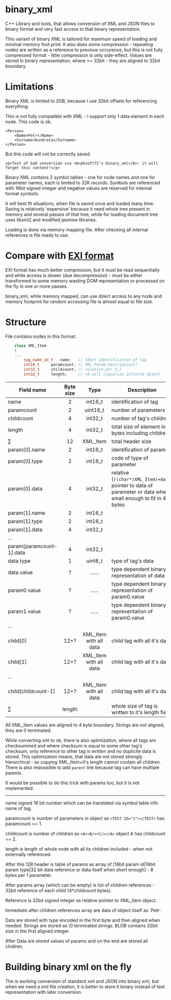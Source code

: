# binary_xml

C++ Library and tools, that allows conversion of XML and JSON files to binary format and very fast access to that binary representation.

This variant of binary XML is tailored for maximum speed of loading and minimal memory foot print. 
It also does some compression - repeating nodes are written as a reference to previous occurence, but this is not fully compressed format - little compression is only side-effect. Values are stored in binary representation, where >= 32bit - they are aligned to 32bit boundary.

# Limitations

Binary XML is limited to 2GB, because I use 32bit offsets for referencing everything.

This is not fully compatible with XML - I support only 1 data element in each node. This code is ok:

    <Person>
        <Name>Petr</Name>
        <Surname>Kundrata</Surname>
    </Person>
  
But this code will not be correctly saved:

    <p>Test of bad conversion via <b>pksoft72's binary_xml</b>: it will forget this content!</p>
  
Binary XML contains 2 symbol tables - one for node names and one for parameter names, each is limited to 32K records. Symbols are referenced with 16bit signed integer and negative values are reserved for internal format symbols.

It will best fit situations, when file is saved once and loaded many time. Saving is relatively 'expensive' because it need whole tree present in memory and several passes of that tree, while for loading document tree uses libxml2 and modified jasmine libraries.

Loading is done via memory mapping file. After checking all internal references is file ready to use.  

# Compare with [EXI format](https://www.w3.org/TR/exi/)

EXI format has much better compression, but it must be read sequentially and while access is slower (due decompression) - must be either transformed to some memory wasting DOM representation or processed on the fly in one or more passes.

binary\_xml, while memory mapped, can use direct access to any node and memory footprint for random accessing file is almost equal to file size.

# Structure

File contains nodes in this format:

```c++
    class XML_Item 
    {
    ...
        tag_name_id_t   name;   // 16bit identification of tag
        int16_t     paramcount; // XML_Param_Description[]
        int32_t     childcount; // relative_ptr_t[]
        int32_t     length;     // =0 will signalize infinite object
```

|Field name|Byte size|Type     |Description                                      |
|----------|:-------:|:-------:|-------------------------------------------------|
|name      | 2       |int16\_t |identification of tag                            |
|paramcount| 2       |uint16\_t|number of parameters                             |
|childcount| 4       |int32\_t |number of tag's children                         |
|length    | 4       |int32\_t |total size of element in bytes including children|
|∑         | 12      |XML\_Item|total header size                                |
|param[0].name|2|int16\_t|identification of param|
|param[0].type|2|int16\_t|code of type of parameter|
|param[0].data|4|int32\_t|relative (`((char*)XML_Item)+data`) pointer to data of parameter or data when small enough to fit in 4 bytes|
|param[1].name|2|int16\_t|
|param[1].type|2|int16\_t|
|param[1].data|4|int32\_t|
|...|
|param[paramcount-1].data|4|int32\_t|
|data.type|1|uint8\_t|type of tag's data|
|data.value|?|.......|type dependent binary representation of data|
|param0.value|?|......|type dependent binary representation of param0.value
|param1.value|?|......|type dependent binary representation of param0.value
|...|
|child[0]|12+?|XML\_Item with all data|child tag with all it's data|
|child[1]|12+?|XML\_Item with all data|child tag with all it's data|
|...|
|child[childcount-1]|12+?|XML\_Item with all data|child tag with all it's data|
|∑         | length   ||whole size of tag is written to it's length field          |

All XML\_Item values are aligned to 4 byte boundary.
Strings are not aligned, they are 0 terminated.

While converting xml to xb, there is also optimization, where all tags are checksummed and where checksum is equal to some other tag's checksum, only reference to other tag is written and no duplicite data is stored. This optimization means, that data are not stored strongly hierarchical - as copying XML\_Item+it's length cannot contain all children. There is also impossible to add `parent` link because tag can have multiple parents.

It would be possible to do this trick with params too, but it is not implemented.

---


name signed 16 bit number which can be translated via symbol table info name of tag.

paramcount is number of parameters in object as `<TEST ID="1"></TEST>` has paramcount == 1.

childcount is number of children as `<A><B/><C/></A>` object A has childcount == 2.

length is length of whole node with all its children included - when not externally referenced.

After this 12B header is table of params as array of [16bit param id|16bit param type|32 bit data reference or data itself when short enough]  - 8 bytes per 1 parameter.

After params array (which can be empty) is list of children references - 32bit reference of each child (4*childcount bytes).

Reference is 32bit signed integer as relative pointer to XML_Item object.

Immediate after children references array are data of object itself as `<Name>Petr</Name>˙.

Data are stored with type encoded in the first byte and then aligned when needed. Strings are stored as \0 terminated strings. BLOB contains 32bit size in the first aligned integer.

After Data are stored values of params and on the end are stored all chidlren.

# Building binary xml on the fly

The is working conversion of standard xml and JSON into binary xml, but when we need a xml file creation, it is better to store it binary instead of text representation with later conversion.



